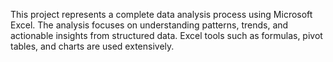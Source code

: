 This project represents a complete data analysis process using Microsoft Excel. The analysis focuses on understanding patterns, trends, and actionable insights from structured data. Excel tools such as formulas, pivot tables, and charts are used extensively.
